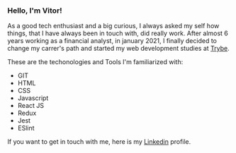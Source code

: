 ### Hello, I'm Vitor!

As a good tech enthusiast and a big curious, I always asked my self how things, that I have always been in touch with, did really work. After almost 6 years working as a financial analyst, in january 2021, I finally decided to change my carrer's path and started my web development studies at [Trybe](https://www.betrybe.com/).

These are the techonologies and Tools I'm familiarized with:

- GIT
- HTML
- CSS
- Javascript
- React JS
- Redux
- Jest
- ESlint

If you want to get in touch with me, here is my [Linkedin](https://www.linkedin.com/in/vitorguima/) profile.
